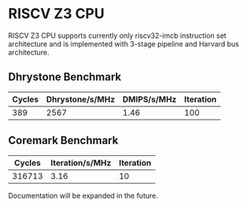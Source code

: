 # RISCV Z3 CPU #

RISCV Z3 CPU supports currently only riscv32-imcb instruction set architecture and is implemented with 3-stage pipeline and Harvard bus architecture.

## Dhrystone Benchmark ##
| Cycles | Dhrystone/s/MHz | DMIPS/s/MHz | Iteration |
| ------ | --------------- | ----------- | --------- |
|    389 |            2567 |        1.46 |       100 |

## Coremark Benchmark ##
| Cycles | Iteration/s/MHz | Iteration |
| ------ | --------------- | --------- |
| 316713 |            3.16 |        10 |

Documentation will be expanded in the future.
